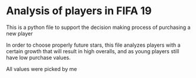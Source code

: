 # Analysis of players in FIFA 19

This is a python file to support the decision making process of purchasing a new player

In order to choose properly future stars, this file analyzes players with a certain growth that will result in high overalls, and as young players still have low purchase values.

All values were picked by me
